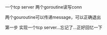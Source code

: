
一个tcp server 两个goroutine读写conn

两个gouroutine可以传递message，可以正确退出

第一步 实现一个tcp server...忘记了...正好回忆一下

